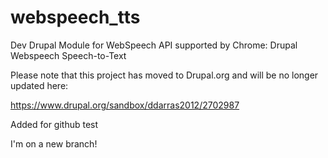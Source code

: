 # webspeech_tts
Dev Drupal Module for WebSpeech API supported by Chrome:  Drupal Webspeech Speech-to-Text

Please note that this project has moved to Drupal.org and will be no longer updated here:

https://www.drupal.org/sandbox/ddarras2012/2702987

Added for github test

I'm on a new branch!

